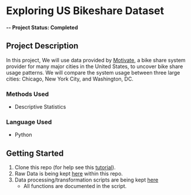 # Exploring US Bikeshare Dataset

#### -- Project Status: Completed

## Project Description
In this project, We will use data provided by [Motivate](https://www.motivateco.com/), a bike share system provider for many major cities in the United States, to uncover bike share usage patterns. We will compare the system usage between three large cities: Chicago, New York City, and Washington, DC.

### Methods Used
* Descriptive Statistics

### Language Used 
* Python

## Getting Started

1. Clone this repo (for help see this [tutorial](https://help.github.com/articles/cloning-a-repository/)).
2. Raw Data is being kept [here](https://github.com/Amr-elwetaidy/Exploring-US-Bikeshare-Dataset) within this repo.
3. Data processing/transformation scripts are being kept [here](https://github.com/Amr-elwetaidy/Exploring-US-Bikeshare-Dataset/blob/master/bikeshare.py)
    - All functions are documented in the script.
